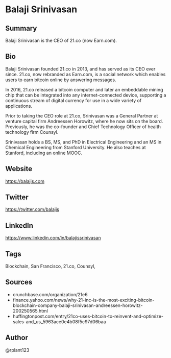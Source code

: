 # Balaji Srinivasan

## Summary
Balaji Srinivasan is the CEO of 21.co (now Earn.com).

## Bio
Balaji Srinivasan founded 21.co in 2013, and has served as its CEO ever since. 21.co, now rebranded as Earn.com, is a social network which enables users to earn bitcoin online by answering messages.

In 2016, 21.co released a bitcoin computer and later an embeddable mining chip that can be integrated into any internet-connected device, supporting a continuous stream of digital currency for use in a wide variety of applications.

Prior to taking the CEO role at 21.co, Srinivasan was a General Partner at venture capital firm Andreessen Horowitz, where he now sits on the board. Previously, he was the co-founder and Chief Technology Officer of health technology firm Counsyl.

Srinivasan holds a BS, MS, and PhD in Electrical Engineering and an MS in Chemical Engineering from Stanford University. He also teaches at Stanford, including an online MOOC.

## Website
https://balajis.com

## Twitter
https://twitter.com/balajis

## LinkedIn
https://www.linkedin.com/in/balajissrinivasan

## Tags
Blockchain, San Francisco, 21.co, Counsyl,

## Sources
- crunchbase.com/organization/21e6 
- finance.yahoo.com/news/why-21-inc-is-the-most-exciting-bitcoin-blockchain-company-balaji-srinivasan-andreessen-horowitz-200250565.html 
- huffingtonpost.com/entry/21co-uses-bitcoin-to-reinvent-and-optimize-sales-and_us_5963ace0e4b08f5c97d06baa

## Author
@rplant123
